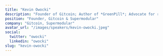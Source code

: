 ```yaml
---
title: "Kevin Owocki"
description: "Founder of Gitcoin; Author of *GreenPill*; Advocate for regenerative crypto-economics"
position: "Founder, Gitcoin & Supermodular"
company: "Gitcoin, Supermodular"
avatar_url: "/images/speakers/kevin-owocki.jpeg"
social:
  twitter: "owocki"
  linkedin: "owocki"
slug: "kevin-owocki"
---
```

